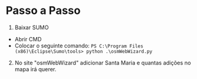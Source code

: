 # Passo a Passo

1. Baixar SUMO
  - Abrir CMD
  - Colocar o seguinte comando: ```PS C:\Program Files (x86)\Eclipse\Sumo\tools> python .\osmWebWizard.py```
2. No site "osmWebWizard" adicionar Santa Maria e quantas adições no mapa irá querer.



